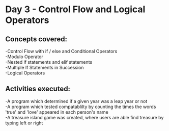 # **Day 3 - Control Flow and Logical Operators**

## Concepts covered:
-Control Flow with if / else and Conditional Operators\
-Modulo Operator\
-Nested if statements and elif statements\
-Multiple If Statements in Succession\
-Logical Operators

## Activities executed:
-A program which determined if a given year was a leap year or not\
-A program which tested compatablilty by counting the times the words 'true' and 'love' appeared in each person's name\
-A treasure island game was created, where users are able find treasure by typing left or right
